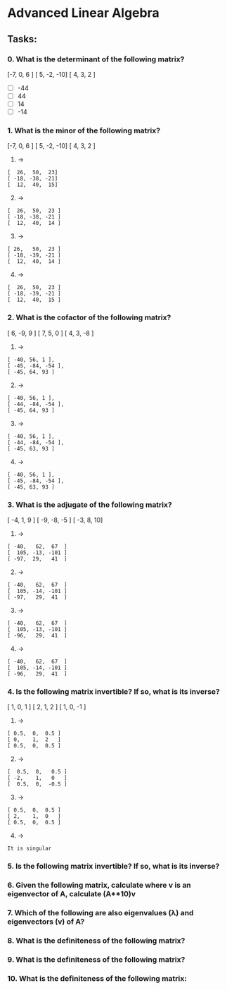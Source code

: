 # Advanced Linear Algebra

## Tasks:

### 0. What is the determinant of the following matrix?
[-7,  0,  6 ]
[ 5, -2, -10]
[ 4,  3,  2 ]

- [ ] -44
- [ ] 44
- [ ] 14
- [ ] -14

### 1. What is the minor of the following matrix?
[-7,  0,  6 ]
[ 5, -2, -10]
[ 4,  3,  2 ]

1. ->
```
[  26,  50,  23]
[ -18, -38, -21]
[  12,  40,  15]
```

2. ->
```
[  26,  50,  23 ]
[ -18, -38, -21 ]
[  12,  40,  14 ]
```

3. ->
```
[ 26,   50,  23 ]
[ -18, -39, -21 ]
[  12,  40,  14 ]
```

4. ->
```
[  26,  50,  23 ]
[ -18, -39, -21 ]
[  12,  40,  15 ]
```

### 2. What is the cofactor of the following matrix?
[ 6, -9,  9 ]
[ 7,  5,  0 ]
[ 4,  3, -8 ]

1. ->

```
[ -40, 56, 1 ],
[ -45, -84, -54 ],
[ -45, 64, 93 ]
```
2. ->
```
[ -40, 56, 1 ],
[ -44, -84, -54 ],
[ -45, 64, 93 ]
```
3. ->
```
[ -40, 56, 1 ],
[ -44, -84, -54 ],
[ -45, 63, 93 ]
```
4. ->
```
[ -40, 56, 1 ],
[ -45, -84, -54 ],
[ -45, 63, 93 ]
```

### 3. What is the adjugate of the following matrix?
[ -4,  1,  9 ]
[ -9, -8, -5 ]
[ -3,  8,  10]

1. ->
```
[ -40,   62,  67  ]
[  105, -13, -101 ]
[ -97,  29,   41  ]
```
2. ->
```
[ -40,   62,  67  ]
[  105, -14, -101 ]
[ -97,   29,  41  ]
```
3. ->
```
[ -40,   62,  67  ]
[  105, -13, -101 ]
[ -96,   29,  41  ]
```
4. ->
```
[ -40,   62,  67  ]
[  105, -14, -101 ]
[ -96,   29,  41  ]
```

### 4. Is the following matrix invertible? If so, what is its inverse?
[ 1, 0,  1 ]
[ 2, 1,  2 ]
[ 1, 0, -1 ]

1. ->
```
[ 0.5,  0,  0.5 ]
[ 0,    1,  2   ]
[ 0.5,  0,  0.5 ]
```
2. ->
```
[  0.5,  0,   0.5 ]
[ -2,    1,   0   ]
[  0.5,  0,  -0.5 ]
```
3. ->
```
[ 0.5,  0,  0.5 ]
[ 2,    1,  0   ]
[ 0.5,  0,  0.5 ]
```
4. ->
```
It is singular
```

### 5. Is the following matrix invertible? If so, what is its inverse?
### 6. Given the following matrix, calculate where v is an eigenvector of A, calculate (A**10)v
### 7. Which of the following are also eigenvalues (λ) and eigenvectors (v) of A?
### 8. What is the definiteness of the following matrix?
### 9. What is the definiteness of the following matrix?
### 10. What is the definiteness of the following matrix:
